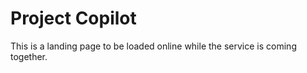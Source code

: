 Project Copilot
========================

This is a landing page to be loaded online while the service is coming together.
